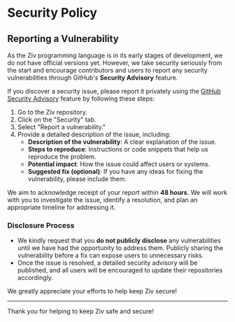 <!--
Part of the Ziv Programming Language, under the Apache License v2.0.
See /LICENSE for license details.
SPDX-License-Identifier: Apache-2.0
-->

# Security Policy

## Reporting a Vulnerability

As the Ziv programming language is in its early stages of development, we do not have official versions yet. However, we take security seriously from the start and encourage contributors and users to report any security vulnerabilities through GitHub's **Security Advisory** feature.

If you discover a security issue, please report it privately using the [GitHub Security Advisory](https://docs.github.com/en/code-security/security-advisories/guidance-on-reporting-and-writing/privately-reporting-a-security-vulnerability) feature by following these steps:

1. Go to the Ziv repository.
2. Click on the "Security" tab.
3. Select "Report a vulnerability."
4. Provide a detailed description of the issue, including:
   - **Description of the vulnerability**: A clear explanation of the issue.
   - **Steps to reproduce**: Instructions or code snippets that help us reproduce the problem.
   - **Potential impact**: How the issue could affect users or systems.
   - **Suggested fix (optional)**: If you have any ideas for fixing the vulnerability, please include them.

We aim to acknowledge receipt of your report within **48 hours**. We will work with you to investigate the issue, identify a resolution, and plan an appropriate timeline for addressing it.

### Disclosure Process

- We kindly request that you **do not publicly disclose** any vulnerabilities until we have had the opportunity to address them. Publicly sharing the vulnerability before a fix can expose users to unnecessary risks.
- Once the issue is resolved, a detailed security advisory will be published, and all users will be encouraged to update their repositories accordingly.


We greatly appreciate your efforts to help keep Ziv secure!

---

Thank you for helping to keep Ziv safe and secure!
